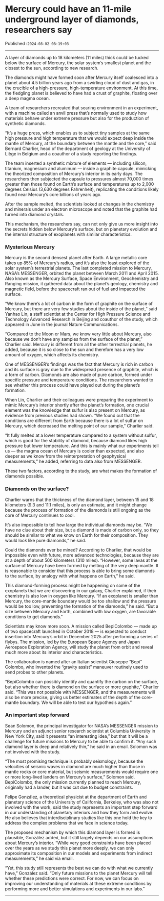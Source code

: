 # Mercury could have an 11-mile underground layer of diamonds, researchers say

Published :`2024-08-02 08:19:03`

---

A layer of diamonds up to 18 kilometers (11 miles) thick could be tucked below the surface of Mercury, the solar system’s smallest planet and the closest to the sun, according to new research.

The diamonds might have formed soon after Mercury itself coalesced into a planet about 4.5 billion years ago from a swirling cloud of dust and gas, in the crucible of a high-pressure, high-temperature environment. At this time, the fledgling planet is believed to have had a crust of graphite, floating over a deep magma ocean.

A team of researchers recreated that searing environment in an experiment, with a machine called an anvil press that’s normally used to study how materials behave under extreme pressure but also for the production of synthetic diamonds.

“It’s a huge press, which enables us to subject tiny samples at the same high pressure and high temperature that we would expect deep inside the mantle of Mercury, at the boundary between the mantle and the core,” said Bernard Charlier, head of the department of geology at the University of Liège in Belgium and a coauthor of a study reporting the findings.

The team inserted a synthetic mixture of elements — including silicon, titanium, magnesium and aluminum — inside a graphite capsule, mimicking the theorized composition of Mercury’s interior in its early days. The researchers then subjected the capsule to pressures almost 70,000 times greater than those found on Earth’s surface and temperatures up to 2,000 degrees Celsius (3,630 degrees Fahrenheit), replicating the conditions likely found near Mercury’s core billions of years ago.

After the sample melted, the scientists looked at changes in the chemistry and minerals under an electron microscope and noted that the graphite had turned into diamond crystals.

This mechanism, the researchers say, can not only give us more insight into the secrets hidden below Mercury’s surface, but on planetary evolution and the internal structure of exoplanets with similar characteristics.

### Mysterious Mercury

Mercury is the second densest planet after Earth. A large metallic core takes up 85% of Mercury’s radius, and it’s also the least explored of the solar system’s terrestrial planets. The last completed mission to Mercury, NASA’s MESSENGER, orbited the planet between March 2011 and April 2015. Also known as the Mercury Surface, Space Environment, Geochemistry and Ranging mission, it gathered data about the planet’s geology, chemistry and magnetic field, before the spacecraft ran out of fuel and impacted the surface.

“We know there’s a lot of carbon in the form of graphite on the surface of Mercury, but there are very few studies about the inside of the planet,” said Yanhao Lin, a staff scientist at the Center for High Pressure Science and Technology Advanced Research in Beijing and coauthor of the study, which appeared in June in the journal Nature Communications.

“Compared to the Moon or Mars, we know very little about Mercury, also because we don’t have any samples from the surface of the planet,” Charlier said. Mercury is different from all the other terrestrial planets, he added, because it is so close to the sun and therefore has a very low amount of oxygen, which affects its chemistry.

One of MESSENGER’s findings was the fact that Mercury is rich in carbon and its surface is gray due to the widespread presence of graphite, which is a form of carbon. Diamonds are also made of pure carbon, formed under specific pressure and temperature conditions. The researchers wanted to see whether this process could have played out during the planet’s formation.

When Lin, Charlier and their colleagues were preparing the experiment to mimic Mercury’s interior shortly after the planet’s formation, one crucial element was the knowledge that sulfur is also present on Mercury, as evidence from previous studies had shown. “We found out that the conditions are different from Earth because there is a lot of sulfur on Mercury, which decreased the melting point of our sample,” Charlier said.

“It fully melted at a lower temperature compared to a system without sulfur, which is good for the stability of diamond, because diamond likes high pressure but lower temperature. And this is mainly what our experiments tell us — the magma ocean of Mercury is cooler than expected, and also deeper as we know from the reinterpretation of geophysical measurements,” he added, referring to data also from MESSENGER.

These two factors, according to the study, are what makes the formation of diamonds possible.

### Diamonds on the surface?

Charlier warns that the thickness of the diamond layer, between 15 and 18 kilometers (9.3 and 11.1 miles), is only an estimate, and it might change because the process of formation of the diamonds is still ongoing as the core of Mercury continues to cool.

It’s also impossible to tell how large the individual diamonds may be. “We have no clue about their size, but a diamond is made of carbon only, so they should be similar to what we know on Earth for their composition. They would look like pure diamonds,” he said.

Could the diamonds ever be mined? According to Charlier, that would be impossible even with future, more advanced technologies, because they are at a depth of about 500 kilometers (310 miles). “However, some lavas at the surface of Mercury have been formed by melting of the very deep mantle. It is reasonable to consider that this process is able to bring some diamonds to the surface, by analogy with what happens on Earth,” he said.

This diamond-forming process might be happening on some of the exoplanets that we are discovering in our galaxy, Charlier explained, if their chemistry is also low in oxygen like Mercury. “If an exoplanet is smaller than Mercury, the core-mantle boundary would be too shallow and the pressure would be too low, preventing the formation of the diamonds,” he said. “But a size between Mercury and Earth, combined with low oxygen, are favorable conditions to get diamonds.”

Scientists may know more soon. A mission called BepiColombo — made up of two spacecraft launched in October 2018 — is expected to conduct insertion into Mercury’s orbit in December 2025 after performing a series of flybys. The mission, led by the European Space Agency and Japan Aerospace Exploration Agency, will study the planet from orbit and reveal much more about its interior and characteristics.

The collaboration is named after an Italian scientist Giuseppe “Bepi” Colombo, who invented the “gravity assist” maneuver routinely used to send probes to other planets.

“BepiColombo can possibly identify and quantify the carbon on the surface, but also whether there is diamond on the surface or more graphite,” Charlier said. “This was not possible with MESSENGER, and the measurements will also be more precise, giving us better estimates of the depth of the core-mantle boundary. We will be able to test our hypothesis again.”

### An important step forward

Sean Solomon, the principal investigator for NASA’s MESSENGER mission to Mercury and an adjunct senior research scientist at Columbia University in New York City, said it presents “an interesting idea,” but that it will be a challenge for future missions to Mercury to be able to confirm it. “Any such diamond layer is deep and relatively thin,” he said in an email. Solomon was not involved with the study.

“The most promising technique is probably seismology, because the velocities of seismic waves in diamond are much higher than those in mantle rocks or core material, but seismic measurements would require one or more long-lived landers on Mercury’s surface,” Solomon said. BepiColombo, the only mission currently planned to reach Mercury, originally had a lander, but it was cut due to budget constraints.

Felipe González, a theoretical physicist at the department of Earth and planetary science of the University of California, Berkeley, who was also not involved with the work, said the study represents an important step forward in our understanding of planetary interiors and how they form and evolve. He also believes that interdisciplinary studies like this one hold the key to address the complex problems that we face in science today.

The proposed mechanism by which this diamond layer is formed is plausible, González added, but it still largely depends on our assumptions about Mercury’s interior. “While very good constraints have been placed over the years as we study this planet more deeply, we can only approximate its composition in our models and experiments from indirect measurements,” he said via email.

“Yet, this study still represents the best we can do with what we currently have,” González said. “Only future missions to the planet Mercury will tell whether these predictions were correct. For now, we can focus on improving our understanding of materials at these extreme conditions by performing more and better simulations and experiments in our labs.”

---


